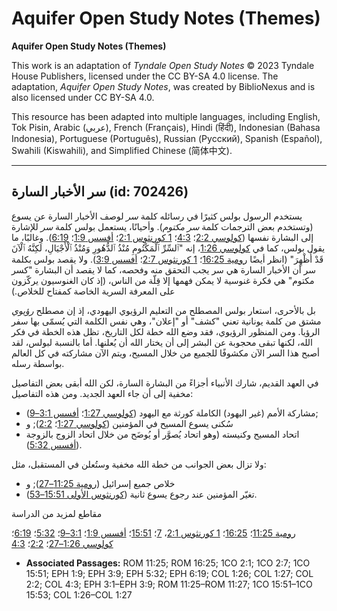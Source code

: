 # Aquifer Open Study Notes (Themes)

**Aquifer Open Study Notes (Themes)**

This work is an adaptation of *Tyndale Open Study Notes* © 2023 Tyndale House Publishers, licensed under the CC BY\-SA 4\.0 license. The adaptation, *Aquifer Open Study Notes*, was created by BiblioNexus and is also licensed under CC BY\-SA 4\.0\.

This resource has been adapted into multiple languages, including English, Tok Pisin, Arabic (عربي), French (Français), Hindi (हिंदी), Indonesian (Bahasa Indonesia), Portuguese (Português), Russian (Русский), Spanish (Español), Swahili (Kiswahili), and Simplified Chinese (简体中文).



--------------------------------

## سر الأخبار السارة (id: 702426)

يستخدم الرسول بولس كثيرًا في رسائله كلمة *سر* لوصف الأخبار السارة عن يسوع (وتستخدم بعض الترجمات كلمة *سر مكتوم*). وأحيانًا، يستعمل بولس كلمة *سر* للإشارة إلى البشارة نفسها ([كولوسي 2:2](https://ref.ly/Col2:2)؛ [4:3](https://ref.ly/Col4:3)؛ [1 كورنثوس 2:1](https://ref.ly/1Cor2:1)؛ [أفسس 1:9](https://ref.ly/Eph1:9)؛ [6:19](https://ref.ly/Eph6:19)). وغالبًا، ما يقول بولس، كما في [كولوسي 1:26](https://ref.ly/Col1:26)، إنه "ٱلسِّرِّ ٱلْمَكْتُومِ مُنْذُ ٱلدُّهُورِ وَمُنْذُ ٱلْأَجْيَالِ، لَكِنَّهُ ٱلْآنَ قَدْ أُظْهِرَ" (انظر أيضًا [رومية 16:25](https://ref.ly/Rom16:25)؛ [1 كورنثوس 2:7](https://ref.ly/1Cor2:7)؛ [أفسس 3:9](https://ref.ly/Eph3:9)). ولا يقصد بولس بكلمة سر أن الأخبار السارة هي سر يجب التحقق منه وفحصه، كما لا يقصد أن البشارة "كسر مكتوم" هي فكرة غنوسية لا يمكن فهمها إلا قِلّة من الناس، (إذ كان الغنوسيون يركّزون على المعرفة السرية الخاصة كمفتاح للخلاص.)

بل بالأحرى، استعار بولس المصطلح من التعليم الرؤيوي اليهودي، إذ إن مصطلح *رؤيوي* مشتق من كلمة يونانية تعني "كشف" أو "إعلان"، وهي نفس الكلمة التي يُسمّى بها سفر الرؤيا. ومن المنظور الرؤيوي، فقد وضع الله خطة لكل التاريخ، تظل هذه الخطة في فكر الله، لكنها تبقى محجوبة عن البشر إلى أن يختار الله أن يُعلنها. أما بالنسبة لبولس، لقد أصبح هذا السر الآن مكشوفًا للجميع من خلال المسيح، ويتم الآن مشاركته في كل العالم بواسطة رسله.

في العهد القديم، شارك الأنبياء أجزاءً من البشارة السارة، لكن الله أبقى بعض التفاصيل مخفية إلى أن جاء العهد الجديد. ومن هذه التفاصيل:

* مشاركة الأمم (غير اليهود) الكاملة كورثة مع اليهود ([كولوسي 1:27](https://ref.ly/Col1:27)؛ [أفسس 3:1–9](https://ref.ly/Eph3:1-Eph3:9));
* سُكنى يسوع المسيح في المؤمنين ([كولوسي 1:27](https://ref.ly/Col1:27)؛ [2:2](https://ref.ly/Col2:2)); و
* اتحاد المسيح وكنيسته (وهو اتحاد يُصوَّر أو يُوضَح من خلال اتحاد الزوج بالزوجة ([أفسس 5:32](https://ref.ly/Eph5:32)).

ولا تزال بعض الجوانب من خطة الله مخفية وستُعلن في المستقبل، مثل:

* خلاص جميع إسرائيل ([رومية 11:25–27](https://ref.ly/Rom11:25-Rom11:27)); و
* تغيّر المؤمنين عند رجوع يسوع ثانية ([كورنثوس الأولى 15:51–53](https://ref.ly/1Cor15:51-1Cor15:53)).

مقاطع لمزيد من الدراسة

[رومية 11:25](https://ref.ly/Rom11:25)؛ [16:25](https://ref.ly/Rom16:25)؛ [1 كورنثوس 2:1](https://ref.ly/1Cor2:1)، [7](https://ref.ly/1Cor2:7)؛ [15:51](https://ref.ly/1Cor15:51)؛ [أفسس 1:9](https://ref.ly/Eph1:9)؛ [3:1–9](https://ref.ly/Eph3:1-Eph3:9)؛ [5:32](https://ref.ly/Eph5:32)؛ [6:19](https://ref.ly/Eph6:19)؛ [كولوسي 1:26–27](https://ref.ly/Col1:26-Col1:27)؛ [2:2](https://ref.ly/Col2:2)؛ [4:3](https://ref.ly/Col4:3)

* **Associated Passages:** ROM 11:25; ROM 16:25; 1CO 2:1; 1CO 2:7; 1CO 15:51; EPH 1:9; EPH 3:9; EPH 5:32; EPH 6:19; COL 1:26; COL 1:27; COL 2:2; COL 4:3; EPH 3:1–EPH 3:9; ROM 11:25–ROM 11:27; 1CO 15:51–1CO 15:53; COL 1:26–COL 1:27

